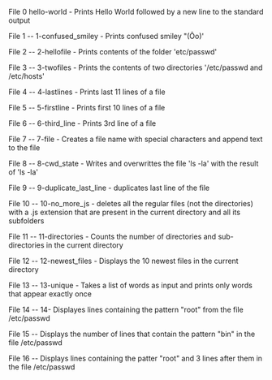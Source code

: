 File 0 hello-world - Prints Hello World followed by a new line to the standard output

File 1 --  1-confused_smiley - Prints confused smiley "(Ôo)'

File 2 --  2-hellofile - Prints contents of the folder 'etc/passwd'

File 3 -- 3-twofiles - Prints the contents of two directories '/etc/passwd and /etc/hosts'

File 4 -- 4-lastlines - Prints last 11 lines of a file

File 5 -- 5-firstline - Prints first 10 lines of a file

File 6 -- 6-third_line - Prints 3rd line of a file

File 7 -- 7-file - Creates a file name with special characters and append text to the file

File 8 -- 8-cwd_state - Writes and overwrittes the file 'ls -la' with the result of 'ls -la'

File 9 -- 9-duplicate_last_line - duplicates last line of the file

File 10 -- 10-no_more_js - deletes all the regular files (not the directories) with a .js extension that are present in the current directory and all its subfolders

File 11 -- 11-directories - Counts the number of directories and sub-directories in the current directory

File 12 -- 12-newest_files - Displays the 10 newest files in the current directory

File 13 -- 13-unique - Takes a list of words as input and prints only words that appear exactly once

File 14 -- 14- Displayes lines containing the pattern "root" from the file /etc/passwd

File 15 -- Displays the number of lines that contain the pattern "bin" in the file /etc/passwd

File 16 -- Displays lines containing the patter "root" and 3 lines after them in the file /etc/passwd